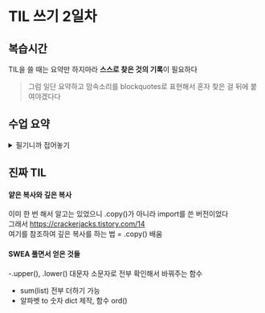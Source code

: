 # TIL 쓰기 2일차

## 복습시간
TIL을 쓸 때는 요약만 하지마라 **스스로 찾은 것의 기록**이 필요하다
>그럼 일단 요약하고 맘속소리를 blockquotes로 표현해서 혼자 찾은 걸 뒤에 붙여야겠다다

## 수업 요약
<details>
<summary>필기니까 접어놓기</summary>
   
### Sequence Types(str, list, tuple, range)
- #### Features   
1. Sequence (순차차)   
2. indexting
   + 파이썬의 특징 : -1의 인덱스는 맨 뒤부터 시작
4. Slicing
   + [1:2:-1] = [시작점:끝점:체크길이(-1이면 뒤로 한칸씩)]
6. Length   
7. Iteration (반복)
   > Iterable하다의 의미 -> for while에 쓸 수 있다  
   확인하는 방법은  VScode에서 [].을 하면 밑에 \__iter\__ 가 있을 경우

- #### str 
  문자들이고 불변 ',"   
  따옴표 안에 따옴표 쓸 때 둘 다 활용 or \', \" 사용   
- #### list   
  대괄호, 어떤 자료형도 저장 가능  
  **가변적**이다. 왜??  
  <img src="https://github.com/user-attachments/assets/3a4221dc-e21d-4bcd-ac06-109e1e440771" width="70%" height="70%"/>  
  리스트는 값들이 들어간 메모리의 주소를 가지고 있는 자료형이라 가변적일 수 있다!  
- #### tuple
  list와 거의 같지만 ()로 사용하고 불변
  개발자보다 내부 동작에 사용하는 경우가 많음
- #### range
  연속된 정수 시퀀스를 **생성**, 불변
  ```
  range(시작, 끝, 증가 값)
  ```
---
### Non-squence Types
- #### dict
  key - vaule, 순서 중복 없음, 가변  
  ※**key**에는 **불변**데이터만  
  {'key' : 'value'} 형태  
  추가와 변경의 경우  

  <img src="https://github.com/user-attachments/assets/725e2582-a5e7-4dc4-8f7d-506f7ad1278a" width="400" height="200"/>
- #### set
  집합 자료형이라 표현도 함(연산가능), 순서 중복 없음, 가변, {} 형태여서 빈 세트는 무조건 set().  
  집합 연산이 가능하다!!  
  > 어 그럼 combiantion(조합) 구현할 떄 중복제외 가능할 거 같다
  <img src="https://github.com/user-attachments/assets/0734174b-0cec-4912-b50e-9562061ead11" width="600" height="400"/>

- #### None, Boolean
  값이 없다를 표현하는 자료형  
  True, False 표현하는 자료형 (True == 1. False == 0)


### Type Conversiton(형변환)
- 한 데이터를 다른 타입으로 바꾸기  
- Implicit(암시적) 형변환?  

![alt text](250121/image.png)

더 큰 집합으로 바뀐다 실수 - 정수의 경우 실수로  
if문 int -> 0말고는 다 참, str -> 빈 경우 말고는 True, list도 마찬가지  

- Explicit(명시적) 형변환?  

str -> int 따위  
> 찾아보니 list tuple set은 왔다갔다 가능  
아무래도 조합 구현하려고 하면 활용 가능할듯

### 복합연산자
- +=, -=, *=, /=, //=, %=, **=

### 비교연산자
- <, <=, >, >=
- ==, !=, is, is not  
==는 값(+타입)이 같은지를 비교. 따라서 1 == True는 True.  
is는 '객체'가 같은지를 비교한다. 즉 같은 메모리 주소(레퍼런스)를 가르킬때만 ok함  
따라서 값이 같아도 오류가 날 수 있다.  
Q : 그럼 언제 쓸까?  
A : Singleton 객체일때만! (프로그램 전체에서 오직 1개만 있는)  
ex) None True False
+ 특정 정수 세트(-100~100인가? 아무튼 작은 크기)는 아예 메모리에서 주소할당을 미리 해놨다  
  많이 써서 그래서 계산을 걸어도 주소 안 달라짐

### 논리연산자
- and
T and T 일때만 T
- or
F or F 일때만 F
- not
not 0 == True

### 단축평가
논리 연산에서 두 번째 피연산자를 평가 하지 않고 결과를 결정하는 동작  

![alt text](250121/image-1.png)  

앞에서 결정나기 때문에 코드가 꼬일 수 있으니 조심해야한다  

+강사님의 첨언  
ㅁ의 메모리에 3 and 5가 주어지면 3이 들어갔다가 T니까 다음 5가 들어가서 5가 남는 거  
중요한 이유는 IF 연산-결과 AND 연산-결과일 때  
각 연산 결과를 끝까지 진행안해서 값이 (꼬일 수 있다?)


### 멤버십 연산자
-in, not in  
시퀀스나 컬렉션에 속하는지 확인

### 시퀀스형 연산자
- +:결합연산자, *:반복연산자

### Trailing Comma
![alt text](250121/image-3.png)
![alt text](250121/image-4.png)

작성시 더 들어올 걸 대비하는? 느낌?  
파이썬과 자바스크립트에서는 인정해줌 다른 건 컴파일 에러남  
Data 특화라서 길어지는 데이터를 다룰 수 있으니 스크롤 길 때 편리하라고 만든 거


## 강사님의 리뷰
cs와 연결 하는 마인드 - 메모리  

리스트 - 각 주소를 하나씩 처리하기 때문에 자유롭지만   
다른 언어에서는 처음부터 int(10)과 같이 하나의 타입, 크기 전부 배정해야한다  
대신 이 경우 메모리에게 할당하는 크기를 int 하나당 4바이트씩 40바이트를 배정할 수 있음  
따라서 빠르다 파이썬은 비교적 느리다  

튜플 - 타 언어에서는 임시저장소의 개념으로 변수를 하나 사용  
파이썬에선 내부 언어에서 튜플을 임시저장소로 사용  
값 교환 >> 파이썬이 제공하는 특징 x, y = y, x  
for item in dict.values(),dict.keys() -> 각 형태가 따로 있어서 list() 씌워줘야함    

is 생각보다 쓴다 - 원본이 있을 때 복사본으로 작업하다 원본으로 넣는 작업이 많아서 확인차   

연산자 우선순위는 거듭제곱이랑 단항연산자(+-)가 다른 것보다 우선이다  
논리연산보다 계산이 우선(왜냐하면 참거짓을 먼저로 뒀을 때 참거짓 처리하고 사칙연산? 불편함)


<!-- summary 아래 한칸 공백 두어야함 -->
</details>

## 진짜 TIL
#### 얕은 복사와 깊은 복사  
이미 한 번 해서 알고는 있었으니 .copy()가 아니라 import를 쓴 버전이었다  
그래서 https://crackerjacks.tistory.com/14  
여기를 참조하여 깊은 복사를 하는 법 = .copy() 배움
#### SWEA 풀면서 얻은 것들
-.upper(), .lower()
대문자 소문자로 전부 확인해서 바꿔주는 함수
- sum(list) 전부 더하기 가능
- 알파벳 to 숫자 dict 제작, 함수 ord()
